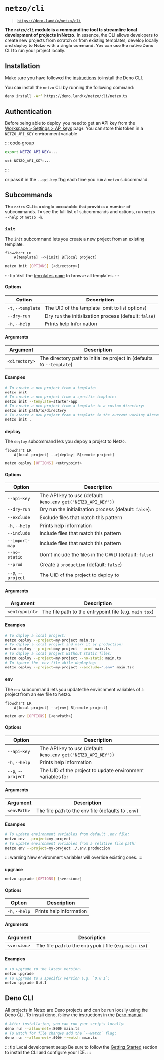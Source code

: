 # `netzo/cli`

> [`https://deno.land/x/netzo/cli`](https://deno.land/x/netzo/cli)

**The `netzo/cli` module is a command line tool to streamline local development of projects in Netzo.** In essence, the CLI allows developers to create new projects from scratch or from existing templates, develop locally and deploy to Netzo with a single command. You can use the native Deno CLI to run your project locally.

## Installation

Make sure you have followed the [instructions](https://deno.com/manual@v1.34.1/getting_started/installation) to install the Deno CLI.

You can install the `netzo` CLI by running the following command:

```sh
deno install -Arf https://deno.land/x/netzo/cli/netzo.ts
```

## Authentication

Before being able to deploy, you need to get an API key from the
[Workspace > Settings > API keys](/docs/platform/workspaces#api-keys)
page. You can store this token in a `NETZO_API_KEY` environment variable

::: code-group
```sh [Linux / MacOS]
export NETZO_API_KEY=...
```
```psh [Windows]
set NETZO_API_KEY=...
```
:::

or pass it in the `--api-key` flag each time you run a `netzo` subcommand.

## Subcommands

The `netzo` CLI is a single executable that provides a number of subcommands. To see the full list of subcommands and options, run `netzo --help` or `netzo -h`.

### `init`

The `init` subcommand lets you create a new project from an existing template.

```mermaid
flowchart LR
    A[template] -->|init| B[local project]
```

```sh
netzo init [OPTIONS] [<directory>]
```

::: tip Visit the [templates page](https://app.netzo.io/templates) to browse all templates.
:::

#### Options

| Option             | Description                                           |
|--------------------|-------------------------------------------------------|
| `-t`, `--template` | The UID of the template (omit to list options)        |
| `--dry-run`        | Dry run the initialization process (default: `false`) |
| `-h`, `--help`     | Prints help information                               |

#### Arguments

| Argument      | Description                                                            |
|---------------|------------------------------------------------------------------------|
| `<directory>` | The directory path to initialize project in (defaults to `--template`) |

#### Examples

```sh
# To create a new project from a template:
netzo init
# To create a new project from a specific template:
netzo init --template=starter-app
# To create a new project from a template in a custom directory:
netzo init path/to/directory
# To create a new project from a template in the current working directory:
netzo init .
```

<!-- ### `clone`

The clone subcommand lets you clone an existing project from Netzo.

```mermaid
flowchart LR
    A[remote project] -         - >|clone| B[local project]
```

```sh
netzo clone --project=my-project
``` -->

### `deploy`

The `deploy` subcommand lets you deploy a project to Netzo.

```mermaid
flowchart LR
    A[local project] -->|deploy| B[remote project]
```

```sh
netzo deploy [OPTIONS] <entrypoint>
```

#### Options

| Option             | Description                                                   |
|--------------------|---------------------------------------------------------------|
| `--api-key`        | The API key to use (default: `Deno.env.get("NETZO_API_KEY")`) |
| `--dry-run`        | Dry run the initialization process (default: `false`).        |
| `--exclude`        | Exclude files that match this pattern                         |
| `-h`, `--help`     | Prints help information                                       |
| `--include`        | Include files that match this pattern                         |
| `--import-map`     | Include files that match this pattern                         |
| `--no-static`      | Don't include the files in the CWD (default: `false`)         |
| `--prod`           | Create a `production`  (default: `false`)                     |
| `--p`, `--project` | The UID of the project to deploy to                           |

#### Arguments

| Argument       | Description                                            |
|----------------|--------------------------------------------------------|
| `<entrypoint>` | The file path to the entrypoint file (e.g. `main.tsx`) |

#### Examples

```sh
# To deploy a local project:
netzo deploy --project=my-project main.ts
# To deploy a local project and mark it as production:
netzo deploy --project=my-project --prod main.ts
# To deploy a local project without static files:
netzo deploy --project=my-project --no-static main.ts
# To ignore the .env file while deploying:
netzo deploy --project=my-project --exclude=".env" main.tsx
```

### `env`

The `env` subcommand lets you update the environment variables of a project from an env file to Netzo.

```mermaid
flowchart LR
    A[local project] -->|env| B[remote project]
```

```sh
netzo env [OPTIONS] [<envPath>]
```

#### Options

| Option             | Description                                                   |
|--------------------|---------------------------------------------------------------|
| `--api-key`        | The API key to use (default: `Deno.env.get("NETZO_API_KEY")`) |
| `-h`, `--help`     | Prints help information                                       |
| `--p`, `--project` | The UID of the project to update environment variables for    |

#### Arguments

| Argument    | Description                                        |
|-------------|----------------------------------------------------|
| `<envPath>` | The file path to the env file (defaults to `.env`) |

#### Examples

```sh
# To update environment variables from default .env file:
netzo env --project=my-project
# To update environment variables from a relative file path:
netzo env --project=my-project ./.env.production
```

::: warning New environment variables will override existing ones.
:::

<!-- ### `logs` (soon)

The `logs` subcommand lets you stream the logs of a project in real-time.

```sh
netzo logs --project=my-project
``` -->

### `upgrade`

```sh
netzo upgrade [OPTIONS] [<version>]
```

#### Options

| Option         | Description             |
|----------------|-------------------------|
| `-h`, `--help` | Prints help information |

#### Arguments

| Argument    | Description                                            |
|-------------|--------------------------------------------------------|
| `<version>` | The file path to the entrypoint file (e.g. `main.tsx`) |

#### Examples

```sh
# To upgrade to the latest version.
netzo upgrade
# To upgrade to a specific version e.g. `0.0.1`:
netzo upgrade 0.0.1
```

## Deno CLI

All projects in Netzo are Deno projects and can be run locally using the Deno CLI. To install deno, follow the instructions in the [Deno manual](https://deno.com/manual@v1.34.1/getting_started/installation).

```sh
# After installation, you can run your scripts locally:
deno run --allow-net=:8000 main.ts
# To watch for file changes add the `--watch` flag:
deno run --allow-net=:8000 --watch main.ts
```

::: tip Local development setup
Be sure to follow the [Getting Started](https://deno.com/manual/getting_started) section to install the CLI and configure your IDE.
:::
